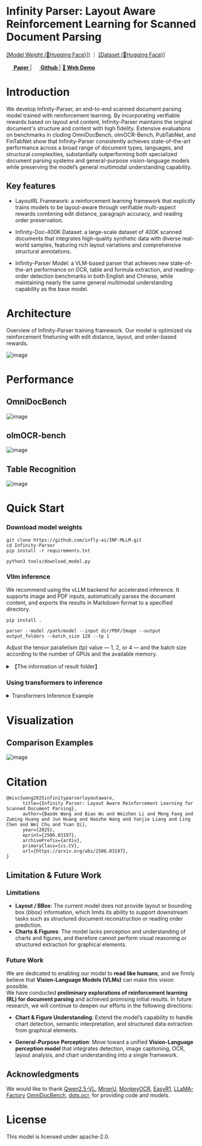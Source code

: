 # Infinity Parser: Layout Aware Reinforcement Learning for Scanned Document Parsing

[[Model Weight (🤗Hugging Face)])](https://huggingface.co/infly/Infinity-Parser-7B) ｜ [[Dataset (🤗Hugging Face)]](https://huggingface.co/datasets/infly/Infinity-Doc-55K)

<a href="https://arxiv.org/pdf/2506.03197"><img src="assets/logo.png" height="16" width="16" style="display: inline"><b> Paper </b></a> | 
<a href="https://github.com/infly-ai/INF-MLLM/tree/main/Infinity-Parser"><img src="https://github.githubassets.com/images/modules/logos_page/GitHub-Mark.png" height="16" width="16" style="display: inline"><b> Github </b></a> | 
<a href="https://huggingface.co/spaces/infly/Infinity-Parser-Demo">💬<b> Web Demo </b></a>

# Introduction

We develop Infinity-Parser, an end-to-end scanned document parsing model trained with reinforcement learning. By incorporating verifiable rewards based on layout and content, Infinity-Parser maintains the original document's structure and content with high fidelity. Extensive evaluations on benchmarks in cluding OmniDocBench, olmOCR-Bench, PubTabNet, and FinTabNet show that Infinity-Parser consistently achieves state-of-the-art performance across a broad range of document types, languages, and structural complexities, substantially outperforming both specialized document parsing systems and general-purpose vision-language models while preserving the model’s general multimodal understanding capability.

## Key features

- LayoutRL Framework: a reinforcement learning framework that explicitly trains models to be layout-aware through verifiable multi-aspect rewards combining edit distance, paragraph accuracy, and reading order preservation.

- Infinity-Doc-400K Dataset: a large-scale dataset of 400K scanned documents that integrates high-quality synthetic data with diverse real-world samples, featuring rich layout variations and comprehensive structural annotations.

- Infinity-Parser Model: a VLM-based parser that achieves new state-of-the-art performance on OCR, table and formula extraction, and reading-order detection benchmarks in both English and Chinese, while maintaining nearly the same general multimodal understanding capability as the base model.

# Architecture

Overview of Infinity-Parser training framework. Our model is optimized via reinforcement finetuning with edit distance, layout, and order-based rewards.

![image](assets/architecture.png)

# Performance

## OmniDocBench
![image](assets/OmniDocBench.png)

## olmOCR-bench
![image](assets/olmocr.png)

## Table Recognition
![image](assets/table.png)

# Quick Start
### Download model weights

```shell
git clone https://github.com/infly-ai/INF-MLLM.git
cd Infinity-Parser
pip install -r requirements.txt

python3 tools/download_model.py
```

### Vllm inference
We recommend using the vLLM backend for accelerated inference.
 It supports image and PDF inputs, automatically parses the document content, and exports the results in Markdown format to a specified directory.
 
```shell
pip install .

parser --model /path/model --input dir/PDF/Image --output output_folders --batch_size 128 --tp 1
```

Adjust the tensor parallelism (tp) value — 1, 2, or 4 — and the batch size according to the number of GPUs and the available memory.

<details>
  <summary>【The information of result folder】</summary>
The result folder contains the following contents:

```
output_folders/
├── <fime_name>/output.md
├── ...
├── ...
```

</details>


### Using transformers to inference

<details>
    <summary> Transformers Inference Example </summary>
    
```python
import torch
from transformers import Qwen2_5_VLForConditionalGeneration, AutoTokenizer, AutoProcessor
from qwen_vl_utils import process_vision_info

model_path = "infly/Infinity-Parser-7B"
prompt = "Please transform the document’s contents into Markdown format."

print("Loading model and processor...")
# Default: Load the model on the available device(s)
# model = Qwen2_5_VLForConditionalGeneration.from_pretrained(
#     model_path, torch_dtype="auto", device_map="auto"
# )

# We recommend enabling flash_attention_2 for better acceleration and memory saving, especially in multi-image and video scenarios.
model = Qwen2_5_VLForConditionalGeneration.from_pretrained(
    model_path,
    torch_dtype=torch.bfloat16,
    attn_implementation="flash_attention_2",
    device_map="auto",
)

# Default processor
# processor = AutoProcessor.from_pretrained(model_path)

# Recommended processor
min_pixels = 256 * 28 * 28   # 448 * 448
max_pixels = 2304 * 28 * 28  # 1344 * 1344
processor = AutoProcessor.from_pretrained(model_path, min_pixels=min_pixels, max_pixels=max_pixels)

print("Preparing messages for inference...")
messages = [
    {
        "role": "user",
        "content": [
            {
                "type": "image",
                "image": "https://ofasys-multimodal-wlcb-3-toshanghai.oss-accelerate.aliyuncs.com/wpf272043/keepme/image/receipt.png",
            },
            {"type": "text", "text": prompt},
        ],
    }
]

text = processor.apply_chat_template(
    messages, tokenize=False, add_generation_prompt=True
)
image_inputs, video_inputs = process_vision_info(messages)
inputs = processor(
    text=[text],
    images=image_inputs,
    videos=video_inputs,
    padding=True,
    return_tensors="pt",
)
inputs = inputs.to("cuda")

print("Generating results...")
generated_ids = model.generate(**inputs, max_new_tokens=4096)
generated_ids_trimmed = [
    out_ids[len(in_ids) :] for in_ids, out_ids in zip(inputs.input_ids, generated_ids)
]
output_text = processor.batch_decode(
    generated_ids_trimmed, skip_special_tokens=True, clean_up_tokenization_spaces=False
)
print(output_text)
```
</details>

# Visualization

## Comparison Examples
![image](assets/case.jpeg)

# Citation

```
@misc{wang2025infinityparserlayoutaware,
      title={Infinity Parser: Layout Aware Reinforcement Learning for Scanned Document Parsing}, 
      author={Baode Wang and Biao Wu and Weizhen Li and Meng Fang and Zuming Huang and Jun Huang and Haozhe Wang and Yanjie Liang and Ling Chen and Wei Chu and Yuan Qi},
      year={2025},
      eprint={2506.03197},
      archivePrefix={arXiv},
      primaryClass={cs.CV},
      url={https://arxiv.org/abs/2506.03197}, 
}
```

## Limitation & Future Work

### Limitations
 - **Layout / BBox**: The current model does not provide layout or bounding box (bbox) information, which limits its ability to support downstream tasks such as structured document reconstruction or reading order prediction.
 - **Charts & Figures**: The model lacks perception and understanding of charts and figures, and therefore cannot perform visual reasoning or structured extraction for graphical elements.
 
### Future Work

We are dedicated to enabling our model to **read like humans**, and we firmly believe that **Vision-Language Models (VLMs)** can make this vision possible.  
We have conducted **preliminary explorations of reinforcement learning (RL) for document parsing** and achieved promising initial results.  In future research, we will continue to deepen our efforts in the following directions:

- **Chart & Figure Understanding**: Extend the model’s capability to handle chart detection, semantic interpretation, and structured data extraction from graphical elements.

- **General-Purpose Perception**: Move toward a unified **Vision-Language perception model** that integrates detection, image captioning, OCR, layout analysis, and chart understanding into a single framework.

## Acknowledgments
We would like to thank [Qwen2.5-VL](https://github.com/QwenLM/Qwen2.5-VL), [MinerU](https://github.com/opendatalab/MinerU), [MonkeyOCR](https://github.com/Yuliang-Liu/MonkeyOCR), [EasyR1](https://github.com/hiyouga/EasyR1), [LLaMA-Factory](https://github.com/hiyouga/LLaMA-Factory)
[OmniDocBench](https://github.com/opendatalab/OmniDocBench), [dots.ocr](https://github.com/rednote-hilab/dots.ocr), for providing code and models. 


# License

This model is licensed under apache-2.0.
